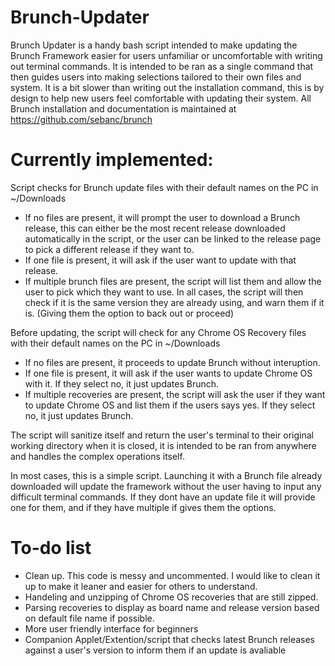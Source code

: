 # Brunch-Updater
Brunch Updater is a handy bash script intended to make updating the Brunch Framework easier for users unfamiliar or uncomfortable with writing out terminal commands. It is intended to be ran as a single command that then guides users into making selections tailored to their own files and system. It is a bit slower than writing out the installation command, this is by design to help new users feel comfortable with updating their system.
All Brunch installation and documentation is maintained at https://github.com/sebanc/brunch

# Currently implemented:

Script checks for Brunch update files with their default names on the PC in ~/Downloads
- If no files are present, it will prompt the user to download a Brunch release, this can either be the most recent release downloaded automatically in the script, or the user can be linked to the release page to pick a different release if they want to.
- If one file is present, it will ask if the user want to update with that release.
- If multiple brunch files are present, the script will list them and allow the user to pick which they want to use.
In all cases, the script will then check if it is the same version they are already using, and warn them if it is. (Giving them the option to back out or proceed)

Before updating, the script will check for any Chrome OS Recovery files with their default names on the PC in ~/Downloads
- If no files are present, it proceeds to update Brunch without interuption.
- If one file is present, it will ask if the user wants to update Chrome OS with it. If they select no, it just updates Brunch.
- If multiple recoveries are present, the script will ask the user if they want to update Chrome OS and list them if the users says yes. If they select no, it just updates Brunch.

The script will sanitize itself and return the user's terminal to their original working directory when it is closed, it is intended to be ran from anywhere and handles the complex operations itself.

In most cases, this is a simple script. Launching it with a Brunch file already downloaded will update the framework without the user having to input any difficult terminal commands. If they dont have an update file it will provide one for them, and if they have multiple if gives them the options.

# To-do list
- Clean up. This code is messy and uncommented. I would like to clean it up to make it leaner and easier for others to understand.
- Handeling and unzipping of Chrome OS recoveries that are still zipped.
- Parsing recoveries to display as board name and release version based on default file name if possible.
- More user friendly interface for beginners
- Companion Applet/Extention/script that checks latest Brunch releases against a user's version to inform them if an update is avaliable
